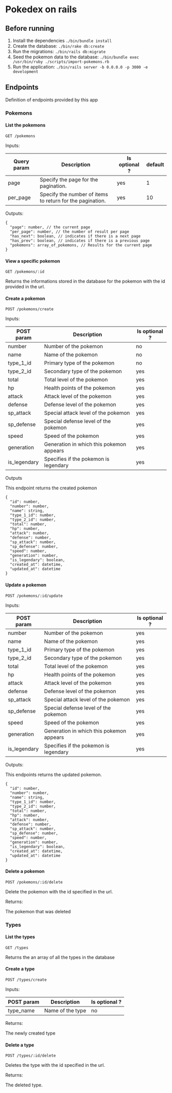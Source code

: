 # Pokedex on rails

## Before running
1. Install the dependencies `./bin/bundle install`
1. Create the database: `./bin/rake db:create`   
1. Run the migrations: `./bin/rails db:migrate`
1. Seed the pokemon data to the database: `./bin/bundle exec /usr/bin/ruby ./scripts/import-pokemons.rb`
1. Run the application: `./bin/rails server -b 0.0.0.0 -p 3000 -e development`

## Endpoints
Definition of endpoints provided by this app

### Pokemons

#### List the pokemons
`GET /pokemons`

Inputs:

| Query param | Description | Is optional ? | default |
|----|----|----|----|
|page|Specify the page for the pagination.|yes|1|
|per_page|Specify the number of items to return for the pagination.|yes|10|

Outputs:

```
{
  "page": number, // the current page
  "per_page": number, // the number of result per page
  "has_next": boolean, // indicates if there is a next page
  "has_prev": boolean, // indicates if there is a previous page
  "pokemons": array_of_pokemons, // Results for the current page
}
```

#### View a specific pokemon
`GET /pokemons/:id`

Returns the informations stored in the database for the pokemon with the id provided in the url.

#### Create a pokemon
`POST /pokemons/create`

Inputs:

| POST param | Description | Is optional ? |
|----|----|----|
|number|Number of the pokemon|no|-|
|name|Name of the pokemon|no|-|
|type_1_id|Primary type of the pokemon|no|-|
|type_2_id|Secondary type of the pokemon|yes|-|
|total|Total level of the pokemon|yes|-|
|hp|Health points of the pokemon|yes|-|
|attack|Attack level of the pokemon|yes|-|
|defense|Defense level of the pokemon|yes|-|
|sp_attack|Special attack level of the pokemon|yes|-|
|sp_defense|Special defense level of the pokemon|yes|-|
|speed|Speed of the pokemon|yes|-|
|generation|Generation in which this pokemon appears|yes|-|
|is_legendary|Specifies if the pokemon is legendary|yes|-|

Outputs

This endpoint returns the created pokemon

```
{
  "id": number,
  "number": number,
  "name": string,
  "type_1_id": number,
  "type_2_id": number,
  "total": number,
  "hp": number,
  "attack": number,
  "defense": number,
  "sp_attack": number,
  "sp_defense": number,
  "speed": number,
  "generation": number,
  "is_legendary": boolean,
  "created_at": datetime,
  "updated_at": datetime
}
```

#### Update a pokemon
`POST /pokemons/:id/update`

Inputs:

| POST param | Description | Is optional ? |
|----|----|----|
|number|Number of the pokemon|yes|
|name|Name of the pokemon|yes|
|type_1_id|Primary type of the pokemon|yes|
|type_2_id|Secondary type of the pokemon|yes|-
|total|Total level of the pokemon|yes
|hp|Health points of the pokemon|yes|
|attack|Attack level of the pokemon|yes|
|defense|Defense level of the pokemon|yes|
|sp_attack|Special attack level of the pokemon|yes|
|sp_defense|Special defense level of the pokemon|yes|
|speed|Speed of the pokemon|yes|
|generation|Generation in which this pokemon appears|yes|
|is_legendary|Specifies if the pokemon is legendary|yes|

Outputs:

This endpoints returns the updated pokemon.

```
{
  "id": number,
  "number": number,
  "name": string,
  "type_1_id": number,
  "type_2_id": number,
  "total": number,
  "hp": number,
  "attack": number,
  "defense": number,
  "sp_attack": number,
  "sp_defense": number,
  "speed": number,
  "generation": number,
  "is_legendary": boolean,
  "created_at": datetime,
  "updated_at": datetime
}
```

#### Delete a pokemon
`POST /pokemons/:id/delete`

Delete the pokemon with the id specified in the url.

Returns:

The pokemon that was deleted

### Types

#### List the types
`GET /types`

Returns the an array of all the types in the database

#### Create a type
`POST /types/create`

Inputs:

| POST param | Description | Is optional ? |
|----|----|----|
|type_name|Name of the type|no|


Returns:

The newly created type

#### Delete a type
`POST /types/:id/delete`

Deletes the type with the id specified in the url.

Returns:

The deleted type.


